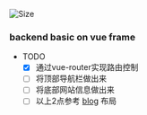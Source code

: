 ![Size](https://github-size-badge.herokuapp.com/pengliheng/myvue.svg)

### backend basic on vue frame

- TODO
  - [x] 通过vue-router实现路由控制
  - [ ] 将顶部导航栏做出来
  - [ ] 将底部网站信息做出来
  - [ ] 以上2点参考  [blog](https://pipk.top/reactapi) 布局